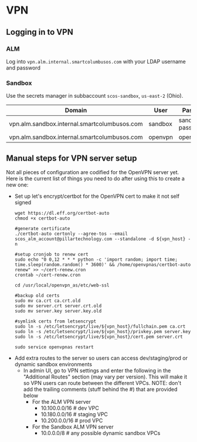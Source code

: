 # VPN


## Logging in to VPN


### ALM

Log into `vpn.alm.internal.smartcolumbusos.com` with your LDAP username and password

### Sandbox

Use the secrets manager in subbaccount `scos-sandbox`, `us-east-2` (Ohio).

Domain | User | Password Secret Name
--- | --- | ---
vpn.alm.sandbox.internal.smartcolumbusos.com | sandbox | sandbox-ldap-user-password
vpn.alm.sandbox.internal.smartcolumbusos.com | openvpn | openvpn_admin_password

## Manual steps for VPN server setup

Not all pieces of configuration are codified for the OpenVPN server yet. Here is the current list of things you need to do after using this to create a new one:
- Set up let's encrypt/certbot for the OpenVPN cert to make it not self signed
  ```#fetch certbot to use lets encrypt
  wget https://dl.eff.org/certbot-auto
  chmod +x certbot-auto

  #generate certificate
  ./certbot-auto certonly --agree-tos --email scos_alm_account@pillartechnology.com --standalone -d ${vpn_host} -n

  #setup cronjob to renew cert
  sudo echo "0 0,12 * * * python -c 'import random; import time; time.sleep(random.random() * 3600)' && /home/openvpnas/certbot-auto renew" >> ~/cert-renew.cron
  crontab ~/cert-renew.cron

  cd /usr/local/openvpn_as/etc/web-ssl

  #backup old certs
  sudo mv ca.crt ca.crt.old
  sudo mv server.crt server.crt.old
  sudo mv server.key server.key.old

  #symlink certs from letsencrypt
  sudo ln -s /etc/letsencrypt/live/${vpn_host}/fullchain.pem ca.crt
  sudo ln -s /etc/letsencrypt/live/${vpn_host}/privkey.pem server.key
  sudo ln -s /etc/letsencrypt/live/${vpn_host}/cert.pem server.crt

  sudo service openvpnas restart
- Add extra routes to the server so users can access dev/staging/prod or dynamic sandbox environments
  - In admin UI, go to VPN settings and enter the following in the "Additional Routes" section (may vary per version). This will make it so VPN users can route between the different VPCs. NOTE: don't add the trailing comments (stuff behind the #) that are provided below
    - For the ALM VPN server
      - 10.100.0.0/16  # dev VPC
      - 10.180.0.0/16  # staging VPC
      - 10.200.0.0/16  # prod VPC
    - For the Sandbox ALM VPN server
      - 10.0.0.0/8 # any possible dynamic sandbox VPCs
